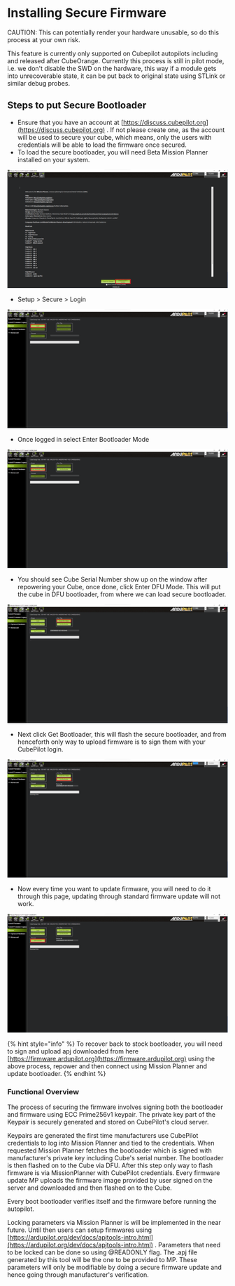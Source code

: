 # Installing Secure Firmware

CAUTION: This can potentially render your hardware unusable, so do this process at your own risk.



This feature is currently only supported on Cubepilot autopilots including and released after CubeOrange. Currently this process is still in pilot mode, i.e. we don't disable the SWD on the hardware, this way if a module gets into unrecoverable state, it can be put back to original state using STLink or similar debug probes.

## Steps to put Secure Bootloader

* Ensure that you have an account at [https://discuss.cubepilot.org](https://discuss.cubepilot.org) . If not please create one, as the account will be used to secure your cube, which means, only the users with credentials will be able to load the firmware once secured.
* To load the secure bootloader, you will need Beta Mission Planner installed on your system.

![](<../../.gitbook/assets/image (3) (1).png>)

* &#x20;Setup > Secure > Login

![](<../../.gitbook/assets/image (18).png>)

* Once logged in select Enter Bootloader Mode

![](<../../.gitbook/assets/image (15).png>)

* You should see Cube Serial Number show up on the window after repowering your Cube, once done, click Enter DFU Mode. This will put the cube in DFU bootloader, from where we can load secure bootloader.

![](<../../.gitbook/assets/image (21).png>)

* Next click Get Bootloader, this will flash the secure bootloader, and from henceforth only way to upload firmware is to sign them with your CubePilot login.

![](<../../.gitbook/assets/image (9).png>)

* Now every time you want to update firmware, you will need to do it through this page, updating through standard firmware update will not work.

![](<../../.gitbook/assets/image (4).png>)

{% hint style="info" %}
To recover back to stock bootloader, you will need to sign and upload apj downloaded from here [https://firmware.ardupilot.org](https://firmware.ardupilot.org) using the above process, repower and then connect using Mission Planner and update bootloader.
{% endhint %}

### Functional Overview

The process of securing the firmware involves signing both the bootloader and firmware using ECC Prime256v1 keypair. The private key part of the Keypair is securely generated and stored on CubePilot's cloud server.&#x20;

Keypairs are generated the first time manufacturers use CubePilot credentials to log into Mission Planner and tied to the credentials. When requested Mission Planner fetches the bootloader which is signed with manufacturer's private key including Cube's serial number. The bootloader is then flashed on to the Cube via DFU. After this step only way to flash firmware is via MissionPlanner with CubePilot credentials. Every firmware update MP uploads the firmware image provided by user signed on the server and downloaded and then flashed on to the Cube.

Every boot bootloader verifies itself and the firmware before running the autopilot.

Locking parameters via Mission Planner is will be implemented in the near future. Until then users can setup firmwares using [https://ardupilot.org/dev/docs/apjtools-intro.html](https://ardupilot.org/dev/docs/apjtools-intro.html) . Parameters that need to be locked can be done so using @READONLY flag. The .apj file generated by this tool will be the one to be provided to MP. These parameters will only be modifiable by doing a secure firmware update and hence going through manufacturer's verification.
